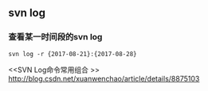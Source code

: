 

## svn log

### 查看某一时间段的svn log
```
svn log -r {2017-08-21}:{2017-08-28}
```
<<SVN Log命令常用组合 >>
http://blog.csdn.net/xuanwenchao/article/details/8875103
